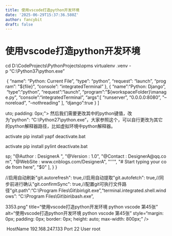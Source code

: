 ```yaml
---
title: 使用vscode打造python开发环境
date: '2025-06-29T15:37:36.580Z'
author: fancybit
draft: false
---
```

<div class="header"><h1 class="single-title animate__animated animate__pulse animate__faster">使用vscode打造python开发环境</h1></div>

<div class="content" id="content"><!-- raw HTML omitted --><!-- raw HTML omitted --><precode language="" precodenum="0"></precode><p>cd&nbsp;D:\CodeProjects\PythonProjects\opms virtualenv&nbsp;.venv&nbsp;-p&nbsp;“C:\Python37\python.exe”<!-- raw HTML omitted --><!-- raw HTML omitted --></p><precode language="" precodenum="1"></precode><p>&nbsp;{&nbsp;“name”:&nbsp;“Python:&nbsp;Current&nbsp;File”,&nbsp;“type”:&nbsp;“python”,&nbsp;“request”:&nbsp;“launch”,&nbsp;“program”:&nbsp;"${file}",&nbsp;“console”:&nbsp;“integratedTerminal”&nbsp;},&nbsp;{&nbsp;“name”:“Python:&nbsp;Django”,&nbsp;“type”:“python”,&nbsp;“request”:“launch”,&nbsp;“program”:"${workspaceFolder}\manage.py",&nbsp;“console”:“integratedTerminal”,&nbsp;“args”:[&nbsp;“runserver”,&nbsp;“0.0.0.0:8080”,&nbsp;"–noreload",&nbsp;"–nothreading"&nbsp;],&nbsp;“django”:true&nbsp;}&nbsp;]<!-- raw HTML omitted --></p><precode language="" precodenum="2"></precode><p>uto; padding: 0px;"&gt; 然后我们需要更改其中的python键值，改为"python":&nbsp;“C:\Python27\python.exe”，大家参照这个，可以自行更改为其它的python解释器路径，比如虚拟环境中python解释器。 <!-- raw HTML omitted --></p><precode language="" precodenum="3"></precode><p>activate pip&nbsp;install&nbsp;yapf deactivate.bat<!-- raw HTML omitted --><!-- raw HTML omitted --></p><precode language="" precodenum="4"></precode><p>activate pip&nbsp;install&nbsp;pylint deactivate.bat<!-- raw HTML omitted --><!-- raw HTML omitted --></p><precode language="" precodenum="5"></precode><p>sp;&nbsp;"@Author&nbsp;:&nbsp;DesignerA&nbsp;",&nbsp;"@Version&nbsp;:&nbsp;1.0",&nbsp;"@Contact&nbsp;:&nbsp;DesignerA@qq.com",&nbsp;"@WebSite&nbsp;:&nbsp;www.cnblogs.com/DesignerA",&nbsp;"'''",&nbsp;"#&nbsp;Start&nbsp;typing&nbsp;your&nbsp;code&nbsp;from&nbsp;here",&nbsp;"$0"&nbsp;],&nbsp;} }<!-- raw HTML omitted --></p><precode language="" precodenum="6"></precode><p>//启用自动刷新"git.autorefresh":&nbsp;true,//启用自动提取"git.autofetch":&nbsp;true,//同步前进行确认"git.confirmSync":&nbsp;true,//配置git可执行文件路径"git.path":“C:\Program&nbsp;Files\Git\bin\git.exe”,“terminal.integrated.shell.windows”:&nbsp;“C:\Program&nbsp;Files\Git\bin\bash.exe”,<!-- raw HTML omitted --></p><precode language="" precodenum="7"></precode><p>3353.png" title=“使用vscode打造python开发环境 python vscode 第45张” alt=“使用vscode打造python开发环境 python vscode 第45张” style=“margin: 0px; padding: 0px; border: 0px; height: auto; max-width: 800px;” /&gt; <!-- raw HTML omitted --></p><precode language="" precodenum="8"></precode><p>&nbsp;HostName&nbsp;192.168.247.133&nbsp;Port&nbsp;22&nbsp;User&nbsp;root<!-- raw HTML omitted --><!-- raw HTML omitted --></p><precode language="" precodenum="9"></precode></div>

